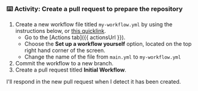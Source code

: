 ### :keyboard: Activity: Create a pull request to prepare the repository

1. Create a new workflow file titled `my-workflow.yml` by using the instructions below, or [this quicklink]({{quicklink}}).
    - Go to the [Actions tab]({{ actionsUrl }}).
    - Choose the **Set up a workflow yourself** option, located on the top right hand corner of the screen.
    - Change the name of the file from `main.yml` to `my-workflow.yml`
1. Commit the workflow to a new branch.
1. Create a pull request titled **Initial Workflow**.

I'll respond in the new pull request when I detect it has been created.